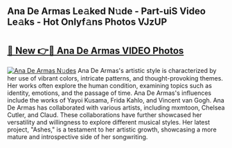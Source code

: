 ## Ana De Armas Le𝚊ked N𝚞de - Part-uiS Video Le𝚊ks - Hot Onlyf𝚊ns Photos VJzUP

# <h2><a href="http://ab56115.deff.icu/?id=Ana+De+Armas">🔗 New 👉🔴 Ana De Armas VIDEO Photos</a></h2>

[![Ana De Armas N𝚞des](https://i.imgur.com/rIISA9y.gif)](http://ab56115.deff.icu/?id=Ana+De+Armas)
Ana De Armas's artistic style is characterized by her use of vibrant colors, intricate patterns, and thought-provoking themes. Her works often explore the human condition, examining topics such as identity, emotions, and the passage of time. Ana De Armas's influences include the works of Yayoi Kusama, Frida Kahlo, and Vincent van Gogh. Ana De Armas has collaborated with various artists, including mxmtoon, Chelsea Cutler, and Claud. These collaborations have further showcased her versatility and willingness to explore different musical styles. Her latest project, "Ashes," is a testament to her artistic growth, showcasing a more mature and introspective side of her songwriting.
